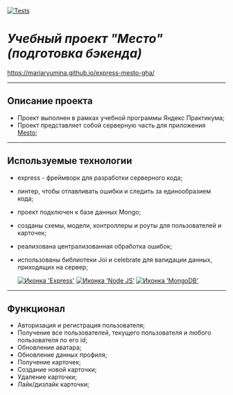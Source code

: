 [![Tests](../../actions/workflows/tests-14-sprint.yml/badge.svg)](../../actions/workflows/tests-14-sprint.yml)

# *Учебный проект "Место" (подготовка бэкенда)*
https://mariaryumina.github.io/express-mesto-gha/
___

## Описание проекта
* Проект выполнен в рамках учебной программы Яндекс Практикума;
* Проект представляет собой серверную часть для приложения <a href="https://github.com/MariaRyumina/react-mesto-auth">Mesto</a>;

---

## Используемые технологии
* express - фреймворк для разработки серверного кода; 
* линтер, чтобы отлавливать ошибки и следить за единообразием кода; 
* проект подключен к базе данных Mongo;
* созданы схемы, модели, контроллеры и роуты для пользователей и карточек;
* реализована централизованная обработка ошибок;
* использованы библиотеки Joi и celebrate для валидации данных, приходящих на сервер;


  <a href=""><img src="https://img.shields.io/badge/Express.js-000000?style=for-the-badge&logo=express&logoColor=white" alt="Иконка 'Express'"></a>
  <a href=""><img src="https://img.shields.io/badge/Node.js-339933?style=for-the-badge&logo=nodedotjs&logoColor=white" alt="Иконка 'Node JS'"></a>
  <a href=""><img src="https://img.shields.io/badge/MongoDB-4EA94B?style=for-the-badge&logo=mongodb&logoColor=white" alt="Иконка 'MongoDB'"></a>


___

## Функционал
* Авторизация и регистрация пользователя;
* Получение все пользователей, текущего пользователя и любого пользователя по его id;
* Обновление аватара;
* Обновление данных профиля;
* Получение карточек;
* Создание новой карточки;
* Удаление карточки;
* Лайк/дизлайк карточки;
